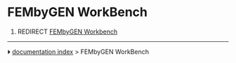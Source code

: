# FEMbyGEN WorkBench
1.  REDIRECT [FEMbyGEN Workbench](FEMbyGEN_Workbench.md)



---
⏵ [documentation index](../README.md) > FEMbyGEN WorkBench
